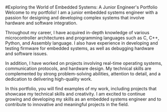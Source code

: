 #Exploring the World of Embedded Systems: A Junior Engineer's Portfolio
Welcome to my portfolio! I am a junior embedded systems engineer with a passion for designing and developing complex systems that involve hardware and software integration.

Throughout my career, I have acquired in-depth knowledge of various microcontroller architectures and programming languages such as C, C++, Python, and Assembly language. I also have experience in developing and testing firmware for embedded systems, as well as debugging hardware and software issues.

In addition, I have worked on projects involving real-time operating systems, communication protocols, and hardware design. My technical skills are complemented by strong problem-solving abilities, attention to detail, and a dedication to delivering high-quality work.

In this portfolio, you will find examples of my work, including projects that showcase my technical skills and creativity. I am excited to continue growing and developing my skills as an embedded systems engineer and to contribute to innovative and meaningful projects in the field.
